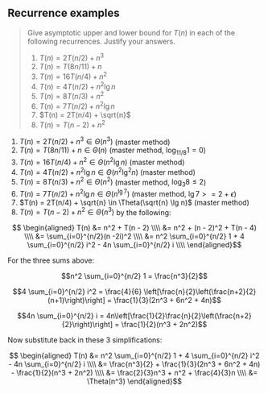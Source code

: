 ## Recurrence examples

> Give asymptotic upper and lower bound for $T(n)$ in each of the following
> recurrences. Justify your answers.
>
> 1. $T(n) = 2T(n/2) + n^3$
> 2. $T(n) = T(8n/11) + n$
> 3. $T(n) = 16T(n/4) + n^2$
> 4. $T(n) = 4T(n/2) + n^2\lg n$
> 5. $T(n) = 8T(n/3) + n^2$
> 6. $T(n) = 7T(n/2) + n^2 \lg n$
> 7. $T(n) = 2T(n/4) + \sqrt{n}$
> 8. $T(n) = T(n - 2) + n^2$

1. $T(n) = 2T(n/2) + n^3 \in \Theta(n^3)$ (master method)
2. $T(n) = T(8n/11) + n \in \Theta(n)$ (master method, $\log_{11/8}1 = 0$)
3. $T(n) = 16T(n/4) + n^2 \in \Theta(n^2\lg{n})$ (master method)
4. $T(n) = 4T(n/2) + n^2\lg n \in \Theta(n^2\lg^2{n})$ (master method)
5. $T(n) = 8T(n/3) + n^2 \in \Theta(n^2)$ (master method, $\log_3 8 \le 2$)
6. $T(n) = 7T(n/2) + n^2 \lg n \in \Theta(n^{\lg 7})$ (master method, $\lg 7 >= 2 + \epsilon$)
7. $T(n) = 2T(n/4) + \sqrt{n} \in \Theta(\sqrt{n} \lg n)$ (master method)
8. $T(n) = T(n - 2) + n^2 \in \Theta(n^3)$ by the following:

$$ \begin{aligned}
   T(n) &= n^2 + T(n - 2) \\\\
   &= n^2 + (n - 2)^2 + T(n - 4) \\\\
   &= \sum_{i=0}^{n/2}(n -2i)^2 \\\\
   &= n^2 \sum_{i=0}^{n/2} 1 + 4 \sum_{i=0}^{n/2} i^2 - 4n \sum_{i=0}^{n/2} i \\\\
\end{aligned}$$

For the three sums above:

$$n^2 \sum_{i=0}^{n/2} 1 = \frac{n^3}{2}$$

$$4 \sum_{i=0}^{n/2} i^2 = \frac{4}{6} \left[\frac{n}{2}\left(\frac{n+2}{2}(n+1)\right)\right] = \frac{1}{3}(2n^3 + 6n^2 + 4n)$$

$$4n \sum_{i=0}^{n/2} i = 4n\left[\frac{1}{2}\frac{n}{2}\left(\frac{n+2}{2}\right)\right] = \frac{1}{2}(n^3 + 2n^2)$$

Now substitute back in these 3 simplifications:

$$ \begin{aligned}
   T(n) &= n^2 \sum_{i=0}^{n/2} 1 + 4 \sum_{i=0}^{n/2} i^2 - 4n \sum_{i=0}^{n/2} i \\\\
   &= \frac{n^3}{2} + \frac{1}{3}(2n^3 + 6n^2 + 4n) - \frac{1}{2}(n^3 + 2n^2) \\\\
   &= \frac{2}{3}n^3 + n^2 + \frac{4}{3}n \\\\
   &= \Theta(n^3)
\end{aligned}$$
